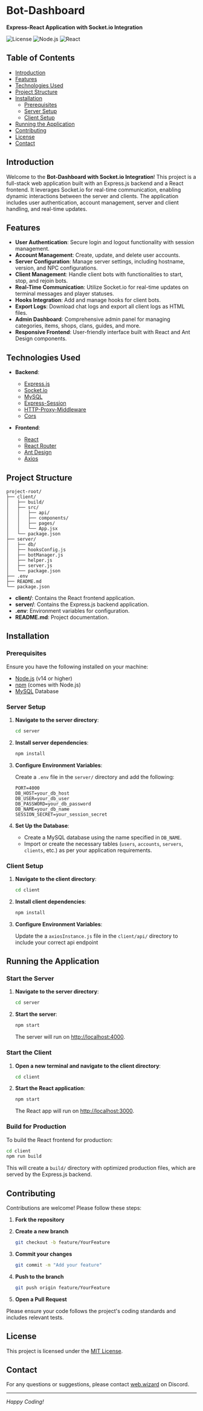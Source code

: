 # Bot-Dashboard

**Express-React Application with Socket.io Integration**

![License](https://img.shields.io/badge/license-MIT-blue.svg)
![Node.js](https://img.shields.io/badge/node.js-14.17.0-brightgreen.svg)
![React](https://img.shields.io/badge/react-17.0.2-blue.svg)

## Table of Contents

- [Introduction](#introduction)
- [Features](#features)
- [Technologies Used](#technologies-used)
- [Project Structure](#project-structure)
- [Installation](#installation)
  - [Prerequisites](#prerequisites)
  - [Server Setup](#server-setup)
  - [Client Setup](#client-setup)
- [Running the Application](#running-the-application)
- [Contributing](#contributing)
- [License](#license)
- [Contact](#contact)

## Introduction

Welcome to the **Bot-Dashboard with Socket.io Integration**! This project is a full-stack web application built with an Express.js backend and a React frontend. It leverages Socket.io for real-time communication, enabling dynamic interactions between the server and clients. The application includes user authentication, account management, server and client handling, and real-time updates.

## Features

- **User Authentication**: Secure login and logout functionality with session management.
- **Account Management**: Create, update, and delete user accounts.
- **Server Configuration**: Manage server settings, including hostname, version, and NPC configurations.
- **Client Management**: Handle client bots with functionalities to start, stop, and rejoin bots.
- **Real-Time Communication**: Utilize Socket.io for real-time updates on terminal messages and player statuses.
- **Hooks Integration**: Add and manage hooks for client bots.
- **Export Logs**: Download chat logs and export all client logs as HTML files.
- **Admin Dashboard**: Comprehensive admin panel for managing categories, items, shops, clans, guides, and more.
- **Responsive Frontend**: User-friendly interface built with React and Ant Design components.

## Technologies Used

- **Backend**:
  - [Express.js](https://expressjs.com/)
  - [Socket.io](https://socket.io/)
  - [MySQL](https://www.mysql.com/)
  - [Express-Session](https://www.npmjs.com/package/express-session)
  - [HTTP-Proxy-Middleware](https://github.com/chimurai/http-proxy-middleware)
  - [Cors](https://www.npmjs.com/package/cors)

- **Frontend**:
  - [React](https://reactjs.org/)
  - [React Router](https://reactrouter.com/)
  - [Ant Design](https://ant.design/)
  - [Axios](https://axios-http.com/)

## Project Structure

```
project-root/
├── client/
│   ├── build/
│   ├── src/
│   │   ├── api/
│   │   ├── components/
│   │   ├── pages/
│   │   └── App.jsx
│   └── package.json
├── server/
│   ├── db/
│   ├── hooksConfig.js
│   ├── botManager.js
│   ├── helper.js
│   ├── server.js
│   └── package.json
├── .env
├── README.md
└── package.json
```

- **client/**: Contains the React frontend application.
- **server/**: Contains the Express.js backend application.
- **.env**: Environment variables for configuration.
- **README.md**: Project documentation.

## Installation

### Prerequisites

Ensure you have the following installed on your machine:

- [Node.js](https://nodejs.org/en/) (v14 or higher)
- [npm](https://www.npmjs.com/) (comes with Node.js)
- [MySQL](https://www.mysql.com/) Database

### Server Setup

1. **Navigate to the server directory**:

   ```bash
   cd server
   ```

2. **Install server dependencies**:

   ```bash
   npm install
   ```

3. **Configure Environment Variables**:

   Create a `.env` file in the `server/` directory and add the following:

   ```env
   PORT=4000
   DB_HOST=your_db_host
   DB_USER=your_db_user
   DB_PASSWORD=your_db_password
   DB_NAME=your_db_name
   SESSION_SECRET=your_session_secret
   ```

4. **Set Up the Database**:

   - Create a MySQL database using the name specified in `DB_NAME`.
   - Import or create the necessary tables (`users`, `accounts`, `servers`, `clients`, etc.) as per your application requirements.

### Client Setup

1. **Navigate to the client directory**:

   ```bash
   cd client
   ```

2. **Install client dependencies**:

   ```bash
   npm install
   ```

3. **Configure Environment Variables**:

   Update the a `axiosInstance.js` file in the `client/api/` directory to include your correct api endpoint

## Running the Application

### Start the Server

1. **Navigate to the server directory**:

   ```bash
   cd server
   ```

2. **Start the server**:

   ```bash
   npm start
   ```

   The server will run on [http://localhost:4000](http://localhost:4000).

### Start the Client

1. **Open a new terminal and navigate to the client directory**:

   ```bash
   cd client
   ```

2. **Start the React application**:

   ```bash
   npm start
   ```

   The React app will run on [http://localhost:3000](http://localhost:3000).

### Build for Production

To build the React frontend for production:

```bash
cd client
npm run build
```

This will create a `build/` directory with optimized production files, which are served by the Express.js backend.

## Contributing

Contributions are welcome! Please follow these steps:

1. **Fork the repository**
2. **Create a new branch**

   ```bash
   git checkout -b feature/YourFeature
   ```

3. **Commit your changes**

   ```bash
   git commit -m "Add your feature"
   ```

4. **Push to the branch**

   ```bash
   git push origin feature/YourFeature
   ```

5. **Open a Pull Request**

Please ensure your code follows the project's coding standards and includes relevant tests.

## License

This project is licensed under the [MIT License](LICENSE).

## Contact

For any questions or suggestions, please contact [web.wizard](https://discord.com/users/279936883277168640) on Discord.

---

*Happy Coding!*
